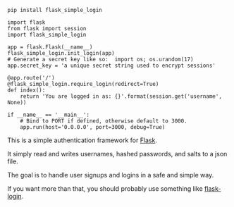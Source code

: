 
`pip install flask_simple_login`

```
import flask
from flask import session
import flask_simple_login

app = flask.Flask(__name__)
flask_simple_login.init_login(app)
# Generate a secret key like so:  import os; os.urandom(17)
app.secret_key = 'a unique secret string used to encrypt sessions'

@app.route('/')
@flask_simple_login.require_login(redirect=True)
def index():
    return 'You are logged in as: {}'.format(session.get('username', None))

if __name__ == '__main__':
    # Bind to PORT if defined, otherwise default to 3000.
    app.run(host='0.0.0.0', port=3000, debug=True)
```

This is a simple authentication framework for [Flask](http://flask.pocoo.org/).  

It simply read and writes usernames, hashed passwords, and salts to a json file.

The goal is to handle user signups and logins in a safe and simple way.

If you want more than that, you should probably use something like [flask-login](https://github.com/maxcountryman/flask-login).
